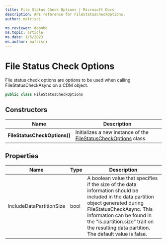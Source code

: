 ```yaml
---
title: File Status Check Options | Microsoft Docs
description: API reference for FileStatusCheckOptions.
author: mafrisci

ms.reviewer: deonhe 
ms.topic: article
ms.date: 1/5/2023
ms.author: mafrisci
---
```


# File Status Check Options

File status check options are options to be used when calling FileStatusCheckAsync on a CDM object.

```csharp
public class FileStatusCheckOptions
```

## Constructors
|Name|Description|
|---|---|
|**FileStatusCheckOptions()**|Initializes a new instance of the [FileStatusCheckOptions](filestatuscheckoptions.md) class.|

## Properties
|Name|Type|Description|
|---|---|---|
|IncludeDataPartitionSize|bool|A boolean value that specifies if the size of the data information should be included in the data partition object generated during FileStatusCheckAsync. This information can be found in the "is.partition.size" trait on the resulting data partition. The default value is false.|
